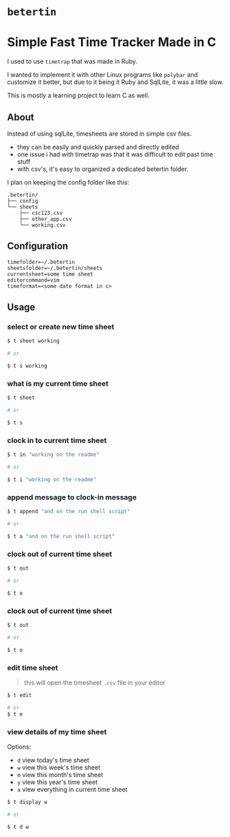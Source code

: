 # `betertin`
# Simple Fast Time Tracker Made in C

I used to use `timetrap` that was made in Ruby.

I wanted to implement it with other Linux programs like `polybar` and customize it better, but due to it being it Ruby and SqlLite, it was a little slow.

This is mostly a learning project to learn C as well.

## About

Instead of using sqlLite, timesheets are stored in simple csv files. 
- they can be easily and quickly parsed and directly edited
- one issue i had with timetrap was that it was difficult to edit past time stuff
- with csv's, it's easy to organized a dedicated betertin folder.

I plan on keeping the config folder like this:
```
.betertin/
├── config
└── sheets
    ├── csc123.csv
    ├── other_app.csv
    └── working.csv
```


## Configuration

```
timefolder=~/.betertin
sheetsfolder=~/.betertin/sheets
currentsheet=some time sheet
editorcommand=vim
timeformat=<some date format in c>
```


## Usage

### select or create new time sheet
```bash
$ t sheet working

# or 

$ t s working
```

### what is my current time sheet
```bash
$ t sheet

# or 

$ t s
```

### clock in to current time sheet
```bash
$ t in "working on the readme"

# or 

$ t i "working on the readme"
```

### append message to clock-in message
```bash
$ t append "and on the run shell script"

# or 

$ t a "and on the run shell script"
```

### clock out of current time sheet
```bash
$ t out

# or 

$ t o
```

### clock out of current time sheet
```bash
$ t out

# or 

$ t o
```

### edit time sheet
> this will open the timesheet `.csv` file in your editor
```bash
$ t edit 

# or 
$ t e
```

### view details of my time sheet
Options:
- `d` view today's time sheet
- `w` view this week's time sheet
- `m` view this month's time sheet
- `y` view this year's time sheet
- `a` view everything in current time sheet

```bash
$ t display w

# or 

$ t d w
```

### 
